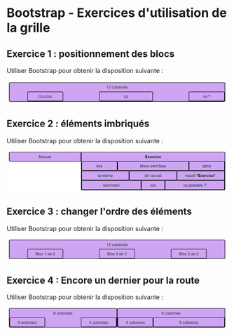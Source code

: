 # Bootstrap - Exercices d'utilisation de la grille

## Exercice 1 : positionnement des blocs

Utiliser Bootstrap pour obtenir la disposition suivante :

![alt text](bootstrap-ex01.png)

## Exercice 2 : éléments imbriqués

Utiliser Bootstrap pour obtenir la disposition suivante :

![alt text](bootstrap-ex02.png)

## Exercice 3 : changer l'ordre des éléments

Utiliser Bootstrap pour obtenir la disposition suivante :

![alt text](bootstrap-ex03.png)

## Exercice 4 : Encore un dernier pour la route

Utiliser Bootstrap pour obtenir la disposition suivante :

![alt text](bootstrap-ex04.png)
